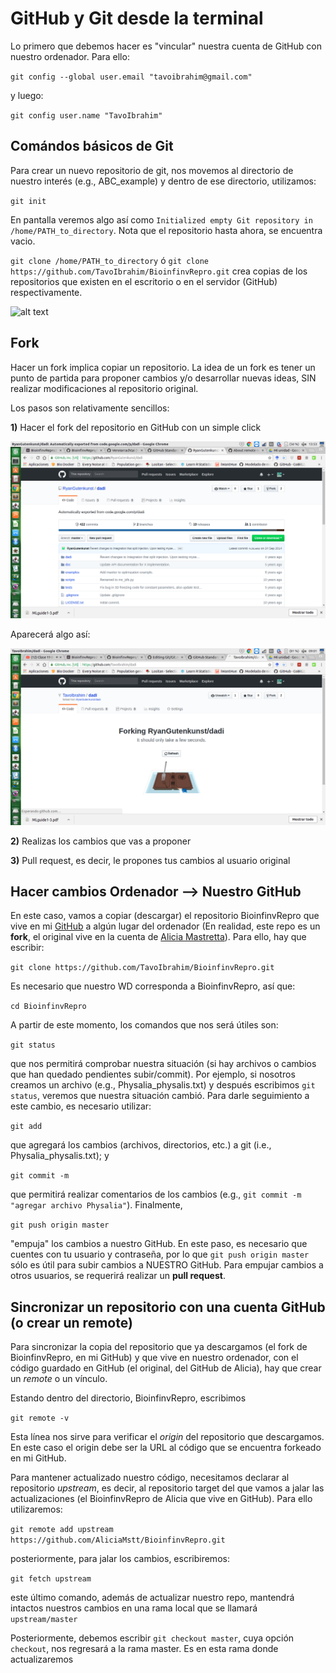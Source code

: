 # GitHub y Git desde la terminal

Lo primero que debemos hacer es "vincular" nuestra cuenta de GitHub con nuestro ordenador. Para ello:

`git config --global user.email "tavoibrahim@gmail.com"`

y luego:

`git config user.name "TavoIbrahim"`

## Comándos básicos de Git

Para crear un nuevo repositorio de git, nos movemos al directorio de nuestro interés (e.g., ABC_example) y dentro de ese directorio, utilizamos:

`git init`

En pantalla veremos algo así como `Initialized empty Git repository in /home/PATH_to_directory`. Nota que el repositorio hasta ahora, se encuentra vacio.

`git clone /home/PATH_to_directory` ó `git clone https://github.com/TavoIbrahim/BioinfinvRepro.git` crea copias de los repositorios que existen en el escritorio o en el servidor (GitHub) respectivamente. 

![alt text](http://rogerdudler.github.io/git-guide/img/trees.png)



## Fork

Hacer un fork implica copiar un repositorio. La idea de un fork es tener un punto de partida para proponer cambios y/o desarrollar nuevas ideas, SIN realizar modificaciones al repositorio original.

Los pasos son relativamente sencillos:

**1)** Hacer el fork del repositorio en GitHub con un simple click

![alt text](https://github.com/TavoIbrahim/Git/blob/master/Captura%20de%20pantalla%20de%202018-04-17%2013-53-45.png)

Aparecerá algo así:

![alt text](https://github.com/TavoIbrahim/Git/blob/master/Captura%20de%20pantalla%20de%202018-04-17%2009-01-31.png)

**2)** Realizas los cambios que vas a proponer

**3)** Pull request, es decir, le propones tus cambios al usuario original

## Hacer cambios Ordenador --> Nuestro GitHub

En este caso, vamos a copiar (descargar) el repositorio BioinfinvRepro que vive en mi [GitHub](https://github.com/TavoIbrahim) a algún lugar del ordenador (En realidad, este repo es un **fork**, el original vive en la cuenta de [Alicia Mastretta](https://github.com/AliciaMstt)). Para ello, hay que escribir:

`git clone https://github.com/TavoIbrahim/BioinfinvRepro.git`

Es necesario que nuestro WD corresponda a BioinfinvRepro, así que:

`cd BioinfinvRepro`

A partir de este momento, los comandos que nos será útiles son: 

`git status`

que nos permitirá comprobar nuestra situación (si hay archivos o cambios que han quedado pendientes subir/commit). Por ejemplo, si nosotros creamos un archivo (e.g., Physalia_physalis.txt) y después escribimos `git status`, veremos que nuestra situación cambió. Para darle seguimiento a este cambio, es necesario utilizar: 

`git add`

que agregará los cambios (archivos, directorios, etc.) a git (i.e., Physalia_physalis.txt); y  

`git commit -m`

que permitirá realizar comentarios de los cambios (e.g., `git commit -m "agregar archivo Physalia"`). Finalmente,  

`git push origin master` 

"empuja" los cambios a nuestro GitHub. En este paso, es necesario que cuentes con tu usuario y contraseña, por lo que `git push origin master` sólo es útil para subir cambios a NUESTRO GitHub. Para empujar cambios a otros usuarios, se requerirá realizar un **pull request**.

## Sincronizar un repositorio con una cuenta GitHub (o crear un remote)

Para sincronizar la copia del repositorio que ya descargamos (el fork de BioinfinvRepro, en mi GitHub) y que vive en nuestro ordenador, con el código guardado en GitHub (el original, del GitHub de Alicia), hay que crear un *remote* o un vínculo. 

Estando dentro del directorio, BioinfinvRepro, escribimos

`git remote -v` 

Esta línea nos sirve para verificar el *origin* del repositorio que descargamos. En este caso el origin debe ser la URL al código que se encuentra forkeado en mi GitHub. 

Para mantener actualizado nuestro código, necesitamos declarar al repositorio *upstream*, es decir, al repositorio target del que vamos a jalar las actualizaciones (el BioinfinvRepro de Alicia que vive en GitHub). Para ello utilizaremos:  

`git remote add upstream https://github.com/AliciaMstt/BioinfinvRepro.git`

posteriormente, para jalar los cambios, escribiremos:

`git fetch upstream` 

este último comando, además de actualizar nuestro repo, mantendrá intactos nuestros cambios en una rama local que se llamará `upstream/master` 

Posteriormente, debemos escribir `git checkout master`, cuya opción `checkout`, nos regresará a la rama master. Es en esta rama donde actualizaremos




